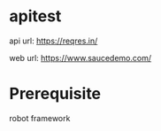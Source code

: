 # apitest
api url:
https://reqres.in/

web url:
https://www.saucedemo.com/

# Prerequisite
robot framework
